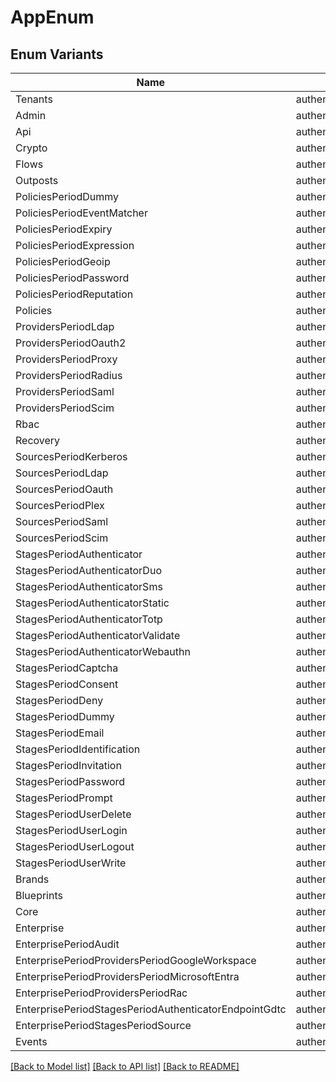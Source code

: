 # AppEnum

## Enum Variants

| Name | Value |
|---- | -----|
| Tenants | authentik.tenants |
| Admin | authentik.admin |
| Api | authentik.api |
| Crypto | authentik.crypto |
| Flows | authentik.flows |
| Outposts | authentik.outposts |
| PoliciesPeriodDummy | authentik.policies.dummy |
| PoliciesPeriodEventMatcher | authentik.policies.event_matcher |
| PoliciesPeriodExpiry | authentik.policies.expiry |
| PoliciesPeriodExpression | authentik.policies.expression |
| PoliciesPeriodGeoip | authentik.policies.geoip |
| PoliciesPeriodPassword | authentik.policies.password |
| PoliciesPeriodReputation | authentik.policies.reputation |
| Policies | authentik.policies |
| ProvidersPeriodLdap | authentik.providers.ldap |
| ProvidersPeriodOauth2 | authentik.providers.oauth2 |
| ProvidersPeriodProxy | authentik.providers.proxy |
| ProvidersPeriodRadius | authentik.providers.radius |
| ProvidersPeriodSaml | authentik.providers.saml |
| ProvidersPeriodScim | authentik.providers.scim |
| Rbac | authentik.rbac |
| Recovery | authentik.recovery |
| SourcesPeriodKerberos | authentik.sources.kerberos |
| SourcesPeriodLdap | authentik.sources.ldap |
| SourcesPeriodOauth | authentik.sources.oauth |
| SourcesPeriodPlex | authentik.sources.plex |
| SourcesPeriodSaml | authentik.sources.saml |
| SourcesPeriodScim | authentik.sources.scim |
| StagesPeriodAuthenticator | authentik.stages.authenticator |
| StagesPeriodAuthenticatorDuo | authentik.stages.authenticator_duo |
| StagesPeriodAuthenticatorSms | authentik.stages.authenticator_sms |
| StagesPeriodAuthenticatorStatic | authentik.stages.authenticator_static |
| StagesPeriodAuthenticatorTotp | authentik.stages.authenticator_totp |
| StagesPeriodAuthenticatorValidate | authentik.stages.authenticator_validate |
| StagesPeriodAuthenticatorWebauthn | authentik.stages.authenticator_webauthn |
| StagesPeriodCaptcha | authentik.stages.captcha |
| StagesPeriodConsent | authentik.stages.consent |
| StagesPeriodDeny | authentik.stages.deny |
| StagesPeriodDummy | authentik.stages.dummy |
| StagesPeriodEmail | authentik.stages.email |
| StagesPeriodIdentification | authentik.stages.identification |
| StagesPeriodInvitation | authentik.stages.invitation |
| StagesPeriodPassword | authentik.stages.password |
| StagesPeriodPrompt | authentik.stages.prompt |
| StagesPeriodUserDelete | authentik.stages.user_delete |
| StagesPeriodUserLogin | authentik.stages.user_login |
| StagesPeriodUserLogout | authentik.stages.user_logout |
| StagesPeriodUserWrite | authentik.stages.user_write |
| Brands | authentik.brands |
| Blueprints | authentik.blueprints |
| Core | authentik.core |
| Enterprise | authentik.enterprise |
| EnterprisePeriodAudit | authentik.enterprise.audit |
| EnterprisePeriodProvidersPeriodGoogleWorkspace | authentik.enterprise.providers.google_workspace |
| EnterprisePeriodProvidersPeriodMicrosoftEntra | authentik.enterprise.providers.microsoft_entra |
| EnterprisePeriodProvidersPeriodRac | authentik.enterprise.providers.rac |
| EnterprisePeriodStagesPeriodAuthenticatorEndpointGdtc | authentik.enterprise.stages.authenticator_endpoint_gdtc |
| EnterprisePeriodStagesPeriodSource | authentik.enterprise.stages.source |
| Events | authentik.events |


[[Back to Model list]](../README.md#documentation-for-models) [[Back to API list]](../README.md#documentation-for-api-endpoints) [[Back to README]](../README.md)


